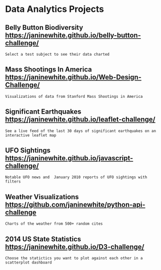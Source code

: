 # Data Analytics Projects

## Belly Button Biodiversity https://janinewhite.github.io/belly-button-challenge/
    Select a test subject to see their data charted
## Mass Shootings In America https://janinewhite.github.io/Web-Design-Challenge/
    Visualizations of data from Stanford Mass Shootings in America
## Significant Earthquakes https://janinewhite.github.io/leaflet-challenge/
    See a live feed of the last 30 days of significant earthquakes on an interactive leaflet map
## UFO Sightings https://janinewhite.github.io/javascript-challenge/
    Notable UFO news and  January 2010 reports of UFO sightings with filters
## Weather Visualizations https://github.com/janinewhite/python-api-challenge
    Charts of the weather from 500+ random cites
## 2014 US State Statistics https://janinewhite.github.io/D3-challenge/
    Choose the statictics you want to plot against each other in a scatterplot dashboard
